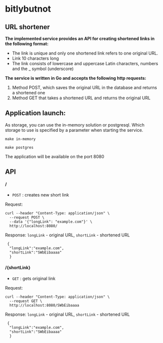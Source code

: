 # bitlybutnot

## URL shortener

**The implemented service provides an API for creating shortened links in the following format:**
- The link is unique and only one shortened link refers to one original URL.
- Link 10 characters long
- The link consists of lowercase and uppercase Latin characters, numbers and the _ symbol (underscore)

**The service is written in Go and accepts the following http requests:**
1. Method POST, which saves the original URL in the database and returns a shortened one
2. Method GET that takes a shortened URL and returns the original URL

## Application launch:

As storage, you can use the in-memory solution or postgresql. Which storage to use is specified by a parameter when starting the service.
```
make in-memory
```

```
make postgres
```
The application will be available on the port 8080

## API

#### /
* `POST` : creates new short link

Request:
```
curl --header "Content-Type: application/json" \
  --request POST \
  --data '{"longLink": "example.com"}' \
  http://localhost:8080/
```
Response: `longLink` - original URL, `shortLink` - shortened URL
```
 {
  "longLink":"example.com",
  "shortLink":"SWbEibaaaa"
  }
```

#### /{shortLink}
* `GET` : gets original link

Request:
```
curl --header "Content-Type: application/json" \
  --request GET \
  http://localhost:8080/SWbEibaaaa
```
Response: `longLink` - original URL, `shortLink` - shortened URL
```
 {
  "longLink":"example.com",
  "shortLink":"SWbEibaaaa"
  }
```
